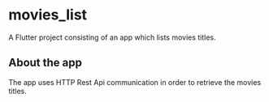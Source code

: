 # movies_list

A Flutter project consisting of an app which lists movies titles.

## About the app

The app uses HTTP Rest Api communication in order to retrieve the movies titles.
